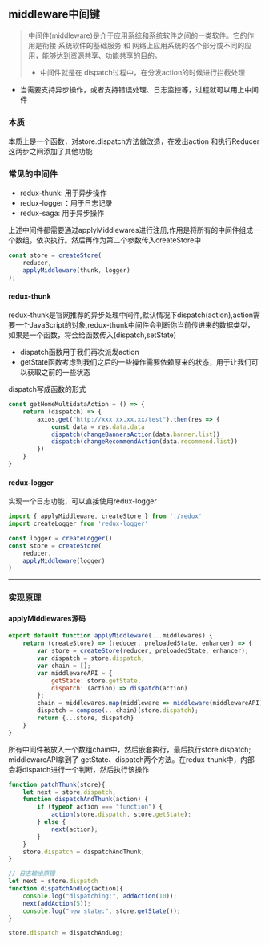 ## middleware中间键

> 中间件(middleware)是介于应用系统和系统软件之间的一类软件。它的作用是衔接 系统软件的基础服务 和 网络上应用系统的各个部分或不同的应用，能够达到资源共享、功能共享的目的。
> - 中间件就是在 dispatch过程中，在分发action的时候进行拦截处理

- 当需要支持异步操作，或者支持错误处理、日志监控等，过程就可以用上中间件

### 本质
本质上是一个函数，对store.dispatch方法做改造，在发出action 和执行Reducer这两步之间添加了其他功能

### 常见的中间件
- redux-thunk: 用于异步操作
- redux-logger：用于日志记录
- redux-saga: 用于异步操作

上述中间件都需要通过applyMiddlewares进行注册,作用是将所有的中间件组成一个数组，依次执行。然后再作为第二个参数传入createStore中
```jsx
const store = createStore(
    reducer,
    applyMiddleware(thunk, logger)
);
```

#### redux-thunk
redux-thunk是官网推荐的异步处理中间件,默认情况下dispatch(action),action需要一个JavaScript的对象,redux-thunk中间件会判断你当前传进来的数据类型，如果是一个函数，将会给函数传入(dispatch,setState)

- dispatch函数用于我们再次派发action
- getState函数考虑到我们之后的一些操作需要依赖原来的状态，用于让我们可以获取之前的一些状态

dispatch写成函数的形式
```jsx
const getHomeMultidataAction = () => {
    return (dispatch) => {
        axios.get("http://xxx.xx.xx.xx/test").then(res => {
            const data = res.data.data
            dispatch(changeBannersAction(data.banner.list))
            dispatch(changeRecommendAction(data.recommend.list))
        })
    }
}
```

#### redux-logger
实现一个日志功能，可以直接使用redux-logger
```jsx
import { applyMiddleware, createStore } from './redux'
import createLogger from 'redux-logger'

const logger = createLogger()
const store = createStore(
    reducer,
    applyMiddleware(logger)
)
```
---

### 实现原理
#### applyMiddlewares源码
```jsx
export default function applyMiddleware(...middlewares) {
    return (createStore) => (reducer, preloadedState, enhancer) => {
        var store = createStore(reducer, preloadedState, enhancer);
        var dispatch = store.dispatch;
        var chain = [];
        var middlewareAPI = {
            getState: store.getState,
            dispatch: (action) => dispatch(action)
        };
        chain = middlewares.map(middleware => middleware(middlewareAPI));
        dispatch = compose(...chain)(store.dispatch);
        return {...store, dispatch}
    }
}
```
所有中间件被放入一个数组chain中，然后嵌套执行，最后执行store.dispatch; middlewareAPI拿到了 getState、dispatch两个方法。在redux-thunk中，内部会将dispatch进行一个判断，然后执行该操作
```jsx
function patchThunk(store){
    let next = store.dispatch;
    function dispatchAndThunk(action) {
        if (typeof action === "function") {
            action(store.dispatch, store.getState);
        } else {
            next(action);
        }
    }
    store.dispatch = dispatchAndThunk;
}

// 日志输出原理
let next = store.dispatch
function dispatchAndLog(action){
    console.log("dispatching:", addAction(10));
    next(addAction(5));
    console.log("new state:", store.getState());
}

store.dispatch = dispatchAndLog;
```

